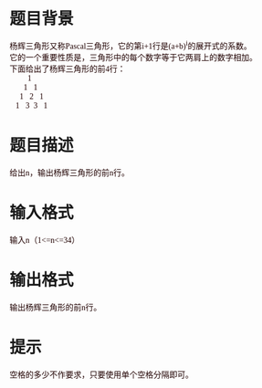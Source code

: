 # 

 
 # 题目背景 
<p><span style="color: rgb(32, 0, 0); font-family: 'Times New Roman', 宋体; font-size: 14px; line-height: normal;">杨辉三角形又称Pascal三角形，它的第i+1行是(a+b)</span><sup style="margin: 0px; padding: 0px; color: rgb(32, 0, 0); font-family: 'Times New Roman', 宋体; line-height: normal;">i</sup><span style="color: rgb(32, 0, 0); font-family: 'Times New Roman', 宋体; font-size: 14px; line-height: normal;">的展开式的系数。</span><br style="margin: 0px; padding: 0px; color: rgb(32, 0, 0); font-family: 'Times New Roman', 宋体; font-size: 14px; line-height: normal;" />
<span style="color: rgb(32, 0, 0); font-family: 'Times New Roman', 宋体; font-size: 14px; line-height: normal;">它的一个重要性质是，三角形中的每个数字等于它两肩上的数字相加。</span><br style="margin: 0px; padding: 0px; color: rgb(32, 0, 0); font-family: 'Times New Roman', 宋体; font-size: 14px; line-height: normal;" />
<span style="color: rgb(32, 0, 0); font-family: 'Times New Roman', 宋体; font-size: 14px; line-height: normal;">下面给出了杨辉三角形的前4行：</span><br style="margin: 0px; padding: 0px; color: rgb(32, 0, 0); font-family: 'Times New Roman', 宋体; font-size: 14px; line-height: normal;" />
<span style="color: rgb(32, 0, 0); font-family: 'Times New Roman', 宋体; font-size: 14px; line-height: normal;">&nbsp;&nbsp;&nbsp;&nbsp;&nbsp;&nbsp;&nbsp;&nbsp;&nbsp;1</span><br style="margin: 0px; padding: 0px; color: rgb(32, 0, 0); font-family: 'Times New Roman', 宋体; font-size: 14px; line-height: normal;" />
<span style="color: rgb(32, 0, 0); font-family: 'Times New Roman', 宋体; font-size: 14px; line-height: normal;">&nbsp;&nbsp;&nbsp;&nbsp;&nbsp;&nbsp;&nbsp;1&nbsp;&nbsp;&nbsp;1</span><br style="margin: 0px; padding: 0px; color: rgb(32, 0, 0); font-family: 'Times New Roman', 宋体; font-size: 14px; line-height: normal;" />
<span style="color: rgb(32, 0, 0); font-family: 'Times New Roman', 宋体; font-size: 14px; line-height: normal;">&nbsp;&nbsp;&nbsp;&nbsp;&nbsp;1&nbsp;&nbsp;&nbsp;2&nbsp;&nbsp;&nbsp;1</span><br style="margin: 0px; padding: 0px; color: rgb(32, 0, 0); font-family: 'Times New Roman', 宋体; font-size: 14px; line-height: normal;" />
<span style="color: rgb(32, 0, 0); font-family: 'Times New Roman', 宋体; font-size: 14px; line-height: normal;">&nbsp;&nbsp;&nbsp;1&nbsp;&nbsp;&nbsp;3&nbsp;&nbsp;3&nbsp;&nbsp;&nbsp;1</span></p> 

 
 # 题目描述 
<p><span style="color: rgb(32, 0, 0); font-family: 'Times New Roman', 宋体; font-size: 14px; line-height: normal;">给出n，输出杨辉三角形的前n行。</span></p> 

 
 # 输入格式 
<p><span style="color: rgb(32, 0, 0); font-family: 'Times New Roman', 宋体; font-size: 14px; line-height: normal;">输入n（</span><span style="color: rgb(32, 0, 0); font-family: 'Times New Roman', 宋体; font-size: 14px; line-height: normal;">1&lt;=n&lt;=34</span><span style="color: rgb(32, 0, 0); font-family: 'Times New Roman', 宋体; font-size: 14px; line-height: normal;">）</span></p> 

 
 # 输出格式 
<p><span style="color: rgb(32, 0, 0); font-family: 'Times New Roman', 宋体; font-size: 14px; line-height: normal;">输出杨辉三角形的前n行。</span></p> 

 
 # 提示 
<p><span style="color: rgb(32, 0, 0); font-family: 'Times New Roman', 宋体; font-size: 14px; line-height: normal;">空格的多少不作要求，只要使用单个空格分隔即可。</span></p> 
